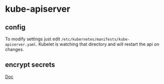 # kube-apiserver

## config
To modify settings just edit `/etc/kubernetes/manifests/kube-apiserver.yaml`. Kubelet is watching that directory and will restart the api on changes.

## encrypt secrets

[Doc](https://kubernetes.io/docs/tasks/administer-cluster/encrypt-data/)

